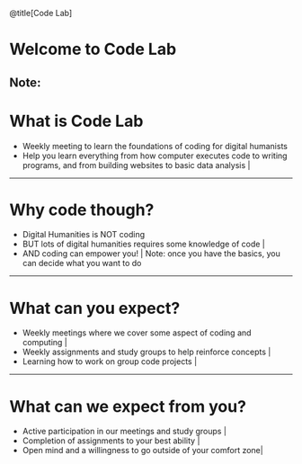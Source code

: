 @title[Code Lab]
# Welcome to Code Lab

Note:
---
# What is Code Lab
- Weekly meeting to learn the foundations of coding for digital humanists
- Help you learn everything from how computer executes code to writing programs, and from building websites to basic data analysis |
---
# Why code though?
- Digital Humanities is NOT coding
- BUT lots of digital humanities requires some knowledge of code |
- AND coding can empower you! |
Note: once you have the basics, you can decide what you want to do
---
# What can you expect?
- Weekly meetings where we cover some aspect of coding and computing |
- Weekly assignments and study groups to help reinforce concepts |
- Learning how to work on group code projects |
---
# What can we expect from you? 
- Active participation in our meetings and study groups | 
- Completion of assignments to your best ability |
- Open mind and a willingness to go outside of your comfort zone|
